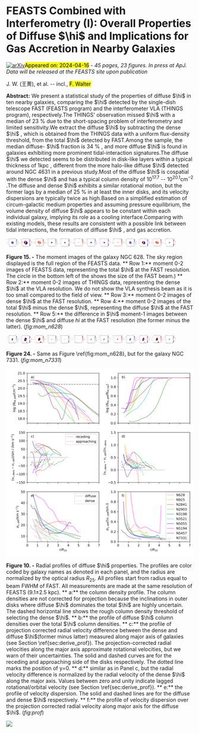 <div class="macros" style="visibility:hidden;">
$\newcommand{\ensuremath}{}$
$\newcommand{\xspace}{}$
$\newcommand{\object}[1]{\texttt{#1}}$
$\newcommand{\farcs}{{.}''}$
$\newcommand{\farcm}{{.}'}$
$\newcommand{\arcsec}{''}$
$\newcommand{\arcmin}{'}$
$\newcommand{\ion}[2]{#1#2}$
$\newcommand{\textsc}[1]{\textrm{#1}}$
$\newcommand{\hl}[1]{\textrm{#1}}$
$\newcommand{\footnote}[1]{}$
$\newcommand{\url}[1]{\href{#1}{#1}}$
$\newcommand{\dodoi}[1]{doi:~\href{http://doi.org/#1}{\nolinkurl{#1}}}$
$\newcommand{\doeprint}[1]{\href{http://ascl.net/#1}{\nolinkurl{http://ascl.net/#1}}}$
$\newcommand{\doarXiv}[1]{\href{https://arxiv.org/abs/#1}{\nolinkurl{https://arxiv.org/abs/#1}}}$
$\newcommand{\hi}{{\rm H}{\textsc i}}$
$\newcommand{\angstrom}{\text{\normalfontÅ}}$
$\newcommand{◦ee}{\ensuremath{\text{\textdegree}}}$
$\newcommand{\jyb}{\rm{Jy~beam^{-1} }}$
$\newcommand{\jykms}{\rm{Jy~km~s^{-1} }}$
$\newcommand{\jybkms}{\rm{Jy~beam^{-1}~km~s^{-1} }}$
$\newcommand{\mjybi}{\rm{mJy~beam_{i}^{-1} }}$
$\newcommand{\mjyb}{\rm{mJy~beam^{-1} }}$
$\newcommand{\mjybs}{\rm{mJy~beam_{s}^{-1} }}$
$\newcommand{\jybs}{\rm{Jy~beam_{s}^{-1} }}$
$\newcommand{\mjybkms}{\rm{mJy~beam^{-1}~km~s^{-1} }}$
$\newcommand{\kms}{\rm{km~s^{-1} }}$
$\newcommand{\cmsq}{\rm{ cm^{-2} } }$
$\newcommand{\NHI}{N_{\rm HI}}$
$\newcommand{\Msun}{\rm{M_{\odot}}}$
$\newcommand\natexlab{#1}$</div>



<div id="title">

#  FEASTS Combined with Interferometry (I): Overall Properties of Diffuse $\hi$ and Implications for Gas Accretion in Nearby Galaxies

</div>
<div id="comments">

[![arXiv](https://img.shields.io/badge/arXiv-2404.09422-b31b1b.svg)](https://arxiv.org/abs/2404.09422)<mark>Appeared on: 2024-04-16</mark> -  _45 pages, 23 figures. In press at ApJ. Data will be released at the FEASTS site upon publication_

</div>
<div id="authors">

J. W. (王菁), et al. -- incl., <mark>F. Walter</mark>

</div>
<div id="abstract">

**Abstract:** We present a statistical study of the properties of diffuse $\hi$ in ten nearby galaxies, comparing the $\hi$ detected by the single-dish telescope FAST (FEASTS program) and the interferometer VLA (THINGS program), respectively.The THINGS' observation missed $\hi$ with a median of 23 \% due to the short-spacing problem of interferometry and limited sensitivity.We extract the diffuse $\hi$ by subtracting the dense $\hi$ , which is obtained from the THINGS data with a uniform flux-density threshold, from the total $\hi$ detected by FAST.Among the sample, the median diffuse- $\hi$ fraction is 34 \% , and more diffuse $\hi$ is found in galaxies exhibiting more prominent tidal-interaction signatures.The diffuse $\hi$ we detected seems to be distributed in disk-like layers within a typical thickness of $1 \text{kpc}$ , different from the more halo-like diffuse $\hi$ detected around NGC 4631 in a previous study.Most of the diffuse $\hi$ is cospatial with the dense $\hi$ and has a typical column density of $10^{17.7}$ -- $10^{20.1} \text{cm}^{-2}$ .The diffuse and dense $\hi$ exhibits a similar rotational motion, but the former lags by a median of 25 \% in at least the inner disks, and its velocity dispersions are typically twice as high.Based on a simplified estimation of circum-galactic medium properties and assuming pressure equilibrium, the volume density of diffuse $\hi$ appears to be constant within each individual galaxy, implying its role as a cooling interface.Comparing with existing models, these results are consistent with a possible link between tidal interactions, the formation of diffuse $\hi$ , and gas accretion.

</div>

<div id="div_fig1">

<img src="tmp_2404.09422/./N628.feasts.mom0.png" alt="Fig15.1" width="7%"/><img src="tmp_2404.09422/./N628.feasts.mom1.png" alt="Fig15.2" width="7%"/><img src="tmp_2404.09422/./N628.feasts.mom2.png" alt="Fig15.3" width="7%"/><img src="tmp_2404.09422/./N628.msc.corrected.original.mom0.png" alt="Fig15.4" width="7%"/><img src="tmp_2404.09422/./N628.msc.corrected.original.mom1.png" alt="Fig15.5" width="7%"/><img src="tmp_2404.09422/./N628.msc.corrected.original.mom2.png" alt="Fig15.6" width="7%"/><img src="tmp_2404.09422/./N628.msc.corrected.degradedu.mom0.png" alt="Fig15.7" width="7%"/><img src="tmp_2404.09422/./N628.msc.corrected.degradedu.mom1.png" alt="Fig15.8" width="7%"/><img src="tmp_2404.09422/./N628.msc.corrected.degradedu.mom2.png" alt="Fig15.9" width="7%"/><img src="tmp_2404.09422/./N628.msc.corrected.dmom0u.png" alt="Fig15.10" width="7%"/><img src="tmp_2404.09422/./N628.msc.corrected.dmom1u.png" alt="Fig15.11" width="7%"/><img src="tmp_2404.09422/./N628.msc.corrected.dmom2u.png" alt="Fig15.12" width="7%"/><img src="tmp_2404.09422/./N628.msc.corrected.dmom1_imdu.png" alt="Fig15.13" width="7%"/>

**Figure 15. -** The moment images of the galaxy NGC 628. The sky region displayed is the full region of the FEASTS data.
** Row 1:** moment 0-2 images of FEASTS data, representing the total $\hi$ at the FAST resolution. The circle in the bottom left of the shows the size of the FAST beam.)
** Row 2:** moment 0-2 images of THINGS data, representing the dense $\hi$ at the VLA resolution. We do not show the VLA synthesis beam as it is too small compared to the field of view.
** Row 3:** moment 0-2 images of dense $\hi$ at the FAST resolution.
** Row 4:** moment 0-2 images of the total $\hi$ minus the dense $\hi$, representing the diffuse $\hi$ at the FAST resolution.
** Row 5:** the difference in $\hi$ moment-1 images between the dense $\hi$ and diffuse $hi$ at the FAST resolution (the former minus the latter).   (*fig:mom_n628*)

</div>
<div id="div_fig2">

<img src="tmp_2404.09422/./N7331.feasts.mom0.png" alt="Fig24.1" width="7%"/><img src="tmp_2404.09422/./N7331.feasts.mom1.png" alt="Fig24.2" width="7%"/><img src="tmp_2404.09422/./N7331.feasts.mom2.png" alt="Fig24.3" width="7%"/><img src="tmp_2404.09422/./N7331.mskna.corrected.original.mom0.png" alt="Fig24.4" width="7%"/><img src="tmp_2404.09422/./N7331.mskna.corrected.original.mom1.png" alt="Fig24.5" width="7%"/><img src="tmp_2404.09422/./N7331.mskna.corrected.original.mom2.png" alt="Fig24.6" width="7%"/><img src="tmp_2404.09422/./N7331.mskna.corrected.degradedu.mom0.png" alt="Fig24.7" width="7%"/><img src="tmp_2404.09422/./N7331.mskna.corrected.degradedu.mom1.png" alt="Fig24.8" width="7%"/><img src="tmp_2404.09422/./N7331.mskna.corrected.degradedu.mom2.png" alt="Fig24.9" width="7%"/><img src="tmp_2404.09422/./N7331.mskna.corrected.dmom0u.png" alt="Fig24.10" width="7%"/><img src="tmp_2404.09422/./N7331.mskna.corrected.dmom1u.png" alt="Fig24.11" width="7%"/><img src="tmp_2404.09422/./N7331.mskna.corrected.dmom2u.png" alt="Fig24.12" width="7%"/><img src="tmp_2404.09422/./N7331.mskna.corrected.dmom1_imdu.png" alt="Fig24.13" width="7%"/>

**Figure 24. -** Same as Figure \ref{fig:mom_n628}, but for the galaxy NGC 7331.  (*fig:mom_n7331*)

</div>
<div id="div_fig3">

<img src="tmp_2404.09422/./difprofu.png" alt="Fig10" width="100%"/>

**Figure 10. -** Radial profiles of diffuse $\hi$ properties.
The profiles are color coded by galaxy names as denoted in each panel, and the radius are normalized by the optical radius $R_{25}$. All profiles start from radius equal to beam FWHM of FAST.
All measurements are made at the same resolution of FEASTS  (9.1$\pm$2.5 kpc).
** a:** the column density profile.
The column densities are not corrected for projection because the inclinations in outer disks where diffuse $\hi$ dominates the total $\hi$ are highly uncertain.
The dashed horizontal line shows the rough column density threshold of selecting the dense $\hi$.
** b:** the profile of diffuse $\hi$ column densities over the total $\hi$ column densities.
** c:** the profile of projection corrected radial velocity difference between the dense and diffuse $\hi$(former minus latter) measured along major axis of galaxies (see Section \ref{sec:derive_prof}).
The projection-corrected radial velocities along the major axis approximate rotational velocities, but we warn of their uncertainties.
The solid and dashed curves are for the receding and approaching side of the disks respectively.
The dotted line marks the position of y$=$0.
** d:** similar as in Panel c, but the radial velocity difference is normalized by the radial velocity of the dense $\hi$ along the major axis.
Values between zero and unity indicate lagged rotational$\slash$orbital velocity (see Section \ref{sec:derive_prof}).
** e:** the profile of velocity dispersion. The solid and dashed lines are for the diffuse and dense $\hi$ respectively.
** f:** the profile of velocity dispersion over the projection corrected radial velocity along major axis for the diffuse $\hi$.
 (*fig:prof*)

</div><div id="qrcode"><img src=https://api.qrserver.com/v1/create-qr-code/?size=100x100&data="https://arxiv.org/abs/2404.09422"></div>